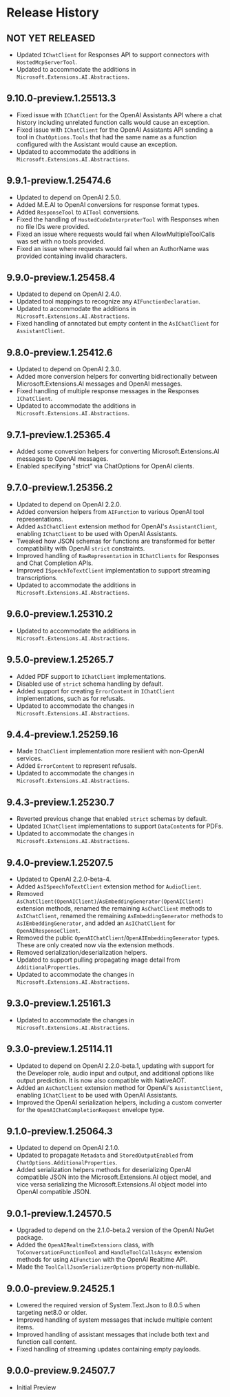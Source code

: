 # Release History

## NOT YET RELEASED

- Updated `IChatClient` for Responses API to support connectors with `HostedMcpServerTool`.
- Updated to accommodate the additions in `Microsoft.Extensions.AI.Abstractions`.

## 9.10.0-preview.1.25513.3

- Fixed issue with `IChatClient` for the OpenAI Assistants API where a chat history including unrelated function calls would cause an exception.
- Fixed issue with `IChatClient` for the OpenAI Assistants API sending a tool in `ChatOptions.Tools` that had the same name as a function configured with the Assistant would cause an exception.
- Updated to accommodate the additions in `Microsoft.Extensions.AI.Abstractions`.

## 9.9.1-preview.1.25474.6

- Updated to depend on OpenAI 2.5.0.
- Added M.E.AI to OpenAI conversions for response format types.
- Added `ResponseTool` to `AITool` conversions.
- Fixed the handling of `HostedCodeInterpreterTool` with Responses when no file IDs were provided.
- Fixed an issue where requests would fail when AllowMultipleToolCalls was set with no tools provided.
- Fixed an issue where requests would fail when an AuthorName was provided containing invalid characters.

## 9.9.0-preview.1.25458.4

- Updated to depend on OpenAI 2.4.0.
- Updated tool mappings to recognize any `AIFunctionDeclaration`.
- Updated to accommodate the additions in `Microsoft.Extensions.AI.Abstractions`.
- Fixed handling of annotated but empty content in the `AsIChatClient` for `AssistantClient`.

## 9.8.0-preview.1.25412.6

- Updated to depend on OpenAI 2.3.0.
- Added more conversion helpers for converting bidirectionally between Microsoft.Extensions.AI messages and OpenAI messages.
- Fixed handling of multiple response messages in the Responses `IChatClient`.
- Updated to accommodate the additions in `Microsoft.Extensions.AI.Abstractions`.

## 9.7.1-preview.1.25365.4

- Added some conversion helpers for converting Microsoft.Extensions.AI messages to OpenAI messages.
- Enabled specifying "strict" via ChatOptions for OpenAI clients.

## 9.7.0-preview.1.25356.2

- Updated to depend on OpenAI 2.2.0.
- Added conversion helpers from `AIFunction` to various OpenAI tool representations.
- Added `AsIChatClient` extension method for OpenAI's `AssistantClient`, enabling `IChatClient` to be used with OpenAI Assistants.
- Tweaked how JSON schemas for functions are transformed for better compatibility with OpenAI `strict` constraints.
- Improved handling of `RawRepresentation` in `IChatClients` for Responses and Chat Completion APIs.
- Improved `ISpeechToTextClient` implementation to support streaming transcriptions.
- Updated to accommodate the additions in `Microsoft.Extensions.AI.Abstractions`.

## 9.6.0-preview.1.25310.2

- Updated to accommodate the additions in `Microsoft.Extensions.AI.Abstractions`.

## 9.5.0-preview.1.25265.7

- Added PDF support to `IChatClient` implementations.
- Disabled use of `strict` schema handling by default.
- Added support for creating `ErrorContent` in `IChatClient` implementations, such as for refusals.
- Updated to accommodate the changes in `Microsoft.Extensions.AI.Abstractions`.

## 9.4.4-preview.1.25259.16

- Made `IChatClient` implementation more resilient with non-OpenAI services.
- Added `ErrorContent` to represent refusals.
- Updated to accommodate the changes in `Microsoft.Extensions.AI.Abstractions`.

## 9.4.3-preview.1.25230.7

- Reverted previous change that enabled `strict` schemas by default.
- Updated `IChatClient` implementations to support `DataContent`s for PDFs.
- Updated to accommodate the changes in `Microsoft.Extensions.AI.Abstractions`.

## 9.4.0-preview.1.25207.5

- Updated to OpenAI 2.2.0-beta-4.
- Added `AsISpeechToTextClient` extension method for `AudioClient`.
- Removed `AsChatClient(OpenAIClient)`/`AsEmbeddingGenerator(OpenAIClient)` extension methods, renamed the remaining `AsChatClient` methods to `AsIChatClient`, renamed the remaining `AsEmbeddingGenerator` methods to `AsIEmbeddingGenerator`, and added an `AsIChatClient` for `OpenAIResponseClient`.
- Removed the public `OpenAIChatClient`/`OpenAIEmbeddingGenerator` types. These are only created now via the extension methods.
- Removed serialization/deserialization helpers.
- Updated to support pulling propagating image detail from `AdditionalProperties`.
- Updated to accommodate the changes in `Microsoft.Extensions.AI.Abstractions`.

## 9.3.0-preview.1.25161.3

- Updated to accommodate the changes in `Microsoft.Extensions.AI.Abstractions`.

## 9.3.0-preview.1.25114.11

- Updated to depend on OpenAI 2.2.0-beta.1, updating with support for the Developer role, audio input and output, and additional options like output prediction. It is now also compatible with NativeAOT.
- Added an `AsChatClient` extension method for OpenAI's `AssistantClient`, enabling `IChatClient` to be used with OpenAI Assistants.
- Improved the OpenAI serialization helpers, including a custom converter for the `OpenAIChatCompletionRequest` envelope type.

## 9.1.0-preview.1.25064.3

- Updated to depend on OpenAI 2.1.0.
- Updated to propagate `Metadata` and `StoredOutputEnabled` from `ChatOptions.AdditionalProperties`.
- Added serialization helpers methods for deserializing OpenAI compatible JSON into the Microsoft.Extensions.AI object model, and vice versa serializing the Microsoft.Extensions.AI object model into OpenAI compatible JSON.

## 9.0.1-preview.1.24570.5

  - Upgraded to depend on the 2.1.0-beta.2 version of the OpenAI NuGet package.
  - Added the `OpenAIRealtimeExtensions` class, with `ToConversationFunctionTool` and `HandleToolCallsAsync` extension methods for using `AIFunction` with the OpenAI Realtime API.
  - Made the `ToolCallJsonSerializerOptions` property non-nullable.

## 9.0.0-preview.9.24525.1

- Lowered the required version of System.Text.Json to 8.0.5 when targeting net8.0 or older.
- Improved handling of system messages that include multiple content items.
- Improved handling of assistant messages that include both text and function call content.
- Fixed handling of streaming updates containing empty payloads.

## 9.0.0-preview.9.24507.7

- Initial Preview
